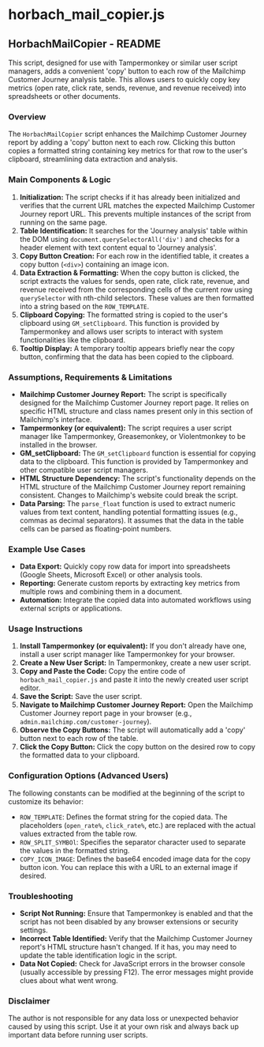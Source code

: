 # horbach_mail_copier.js

## HorbachMailCopier - README

This script, designed for use with Tampermonkey or similar user script managers, adds a convenient 'copy' button to each row of the Mailchimp Customer Journey analysis table. This allows users to quickly copy key metrics (open rate, click rate, sends, revenue, and revenue received) into spreadsheets or other documents.

### Overview

The `HorbachMailCopier` script enhances the Mailchimp Customer Journey report by adding a 'copy' button next to each row. Clicking this button copies a formatted string containing key metrics for that row to the user's clipboard, streamlining data extraction and analysis.

### Main Components & Logic

1.  **Initialization:** The script checks if it has already been initialized and verifies that the current URL matches the expected Mailchimp Customer Journey report URL. This prevents multiple instances of the script from running on the same page.
2.  **Table Identification:** It searches for the 'Journey analysis' table within the DOM using `document.querySelectorAll('div')` and checks for a header element with text content equal to 'Journey analysis'.
3.  **Copy Button Creation:** For each row in the identified table, it creates a copy button (`<div>`) containing an image icon.
4.  **Data Extraction & Formatting:** When the copy button is clicked, the script extracts the values for sends, open rate, click rate, revenue, and revenue received from the corresponding cells of the current row using `querySelector` with nth-child selectors. These values are then formatted into a string based on the `ROW_TEMPLATE`.
5.  **Clipboard Copying:** The formatted string is copied to the user's clipboard using `GM_setClipboard`. This function is provided by Tampermonkey and allows user scripts to interact with system functionalities like the clipboard.
6.  **Tooltip Display:** A temporary tooltip appears briefly near the copy button, confirming that the data has been copied to the clipboard.

### Assumptions, Requirements & Limitations

*   **Mailchimp Customer Journey Report:** The script is specifically designed for the Mailchimp Customer Journey report page. It relies on specific HTML structure and class names present only in this section of Mailchimp's interface.
*   **Tampermonkey (or equivalent):**  The script requires a user script manager like Tampermonkey, Greasemonkey, or Violentmonkey to be installed in the browser.
*   **GM_setClipboard:** The `GM_setClipboard` function is essential for copying data to the clipboard. This function is provided by Tampermonkey and other compatible user script managers.
*   **HTML Structure Dependency:**  The script's functionality depends on the HTML structure of the Mailchimp Customer Journey report remaining consistent. Changes to Mailchimp's website could break the script.
*   **Data Parsing:** The `parse_float` function is used to extract numeric values from text content, handling potential formatting issues (e.g., commas as decimal separators).  It assumes that the data in the table cells can be parsed as floating-point numbers.

### Example Use Cases

*   **Data Export:** Quickly copy row data for import into spreadsheets (Google Sheets, Microsoft Excel) or other analysis tools.
*   **Reporting:** Generate custom reports by extracting key metrics from multiple rows and combining them in a document.
*   **Automation:** Integrate the copied data into automated workflows using external scripts or applications.

### Usage Instructions

1.  **Install Tampermonkey (or equivalent):** If you don't already have one, install a user script manager like Tampermonkey for your browser.
2.  **Create a New User Script:** In Tampermonkey, create a new user script.
3.  **Copy and Paste the Code:** Copy the entire code of `horbach_mail_copier.js` and paste it into the newly created user script editor.
4.  **Save the Script:** Save the user script.
5.  **Navigate to Mailchimp Customer Journey Report:** Open the Mailchimp Customer Journey report page in your browser (e.g., `admin.mailchimp.com/customer-journey`).
6.  **Observe the Copy Buttons:** The script will automatically add a 'copy' button next to each row of the table.
7.  **Click the Copy Button:** Click the copy button on the desired row to copy the formatted data to your clipboard.

### Configuration Options (Advanced Users)

The following constants can be modified at the beginning of the script to customize its behavior:

*   `ROW_TEMPLATE`: Defines the format string for the copied data.  The placeholders (`open_rate%`, `click_rate%`, etc.) are replaced with the actual values extracted from the table row.
*   `ROW_SPLIT_SYMBOl`: Specifies the separator character used to separate the values in the formatted string.
*   `COPY_ICON_IMAGE`:  Defines the base64 encoded image data for the copy button icon. You can replace this with a URL to an external image if desired.

### Troubleshooting

*   **Script Not Running:** Ensure that Tampermonkey is enabled and that the script has not been disabled by any browser extensions or security settings.
*   **Incorrect Table Identified:** Verify that the Mailchimp Customer Journey report's HTML structure hasn't changed.  If it has, you may need to update the table identification logic in the script.
*   **Data Not Copied:** Check for JavaScript errors in the browser console (usually accessible by pressing F12). The error messages might provide clues about what went wrong.

### Disclaimer

The author is not responsible for any data loss or unexpected behavior caused by using this script. Use it at your own risk and always back up important data before running user scripts.
